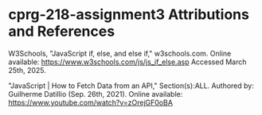 # cprg-218-assignment3 Attributions and References 

W3Schools, "JavaScript if, else, and else if," w3schools.com. Online available: https://www.w3schools.com/js/js_if_else.asp Accessed March 25th, 2025. 

"JavaScript | How to Fetch Data from an API," Section(s):ALL. Authored by: Guilherme Datillio (Sep. 26th, 2021). Online available: https://www.youtube.com/watch?v=zOrejGF0oBA 